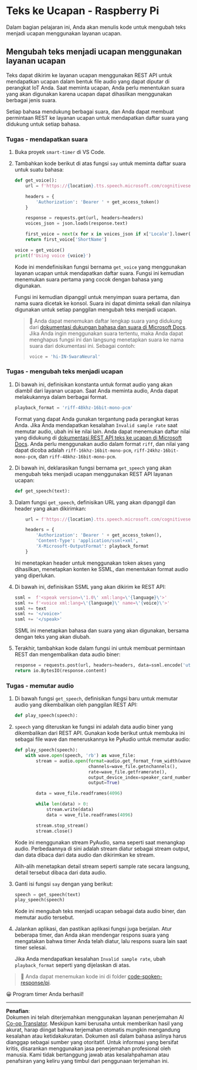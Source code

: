 <!--
CO_OP_TRANSLATOR_METADATA:
{
  "original_hash": "606f3af1c78e3741e48ce77c31cea626",
  "translation_date": "2025-08-27T23:19:15+00:00",
  "source_file": "6-consumer/lessons/3-spoken-feedback/pi-text-to-speech.md",
  "language_code": "id"
}
-->
# Teks ke Ucapan - Raspberry Pi

Dalam bagian pelajaran ini, Anda akan menulis kode untuk mengubah teks menjadi ucapan menggunakan layanan ucapan.

## Mengubah teks menjadi ucapan menggunakan layanan ucapan

Teks dapat dikirim ke layanan ucapan menggunakan REST API untuk mendapatkan ucapan dalam bentuk file audio yang dapat diputar di perangkat IoT Anda. Saat meminta ucapan, Anda perlu menentukan suara yang akan digunakan karena ucapan dapat dihasilkan menggunakan berbagai jenis suara.

Setiap bahasa mendukung berbagai suara, dan Anda dapat membuat permintaan REST ke layanan ucapan untuk mendapatkan daftar suara yang didukung untuk setiap bahasa.

### Tugas - mendapatkan suara

1. Buka proyek `smart-timer` di VS Code.

1. Tambahkan kode berikut di atas fungsi `say` untuk meminta daftar suara untuk suatu bahasa:

    ```python
    def get_voice():
        url = f'https://{location}.tts.speech.microsoft.com/cognitiveservices/voices/list'
    
        headers = {
            'Authorization': 'Bearer ' + get_access_token()
        }
    
        response = requests.get(url, headers=headers)
        voices_json = json.loads(response.text)
    
        first_voice = next(x for x in voices_json if x['Locale'].lower() == language.lower() and x['VoiceType'] == 'Neural')
        return first_voice['ShortName']
    
    voice = get_voice()
    print(f'Using voice {voice}')
    ```

    Kode ini mendefinisikan fungsi bernama `get_voice` yang menggunakan layanan ucapan untuk mendapatkan daftar suara. Fungsi ini kemudian menemukan suara pertama yang cocok dengan bahasa yang digunakan.

    Fungsi ini kemudian dipanggil untuk menyimpan suara pertama, dan nama suara dicetak ke konsol. Suara ini dapat diminta sekali dan nilainya digunakan untuk setiap panggilan mengubah teks menjadi ucapan.

    > 💁 Anda dapat menemukan daftar lengkap suara yang didukung dari [dokumentasi dukungan bahasa dan suara di Microsoft Docs](https://docs.microsoft.com/azure/cognitive-services/speech-service/language-support?WT.mc_id=academic-17441-jabenn#text-to-speech). Jika Anda ingin menggunakan suara tertentu, maka Anda dapat menghapus fungsi ini dan langsung menetapkan suara ke nama suara dari dokumentasi ini. Sebagai contoh:
    >
    > ```python
    > voice = 'hi-IN-SwaraNeural'
    > ```

### Tugas - mengubah teks menjadi ucapan

1. Di bawah ini, definisikan konstanta untuk format audio yang akan diambil dari layanan ucapan. Saat Anda meminta audio, Anda dapat melakukannya dalam berbagai format.

    ```python
    playback_format = 'riff-48khz-16bit-mono-pcm'
    ```

    Format yang dapat Anda gunakan tergantung pada perangkat keras Anda. Jika Anda mendapatkan kesalahan `Invalid sample rate` saat memutar audio, ubah ini ke nilai lain. Anda dapat menemukan daftar nilai yang didukung di [dokumentasi REST API teks ke ucapan di Microsoft Docs](https://docs.microsoft.com/azure/cognitive-services/speech-service/rest-text-to-speech?WT.mc_id=academic-17441-jabenn#audio-outputs). Anda perlu menggunakan audio dalam format `riff`, dan nilai yang dapat dicoba adalah `riff-16khz-16bit-mono-pcm`, `riff-24khz-16bit-mono-pcm`, dan `riff-48khz-16bit-mono-pcm`.

1. Di bawah ini, deklarasikan fungsi bernama `get_speech` yang akan mengubah teks menjadi ucapan menggunakan REST API layanan ucapan:

    ```python
    def get_speech(text):
    ```

1. Dalam fungsi `get_speech`, definisikan URL yang akan dipanggil dan header yang akan dikirimkan:

    ```python
        url = f'https://{location}.tts.speech.microsoft.com/cognitiveservices/v1'
    
        headers = {
            'Authorization': 'Bearer ' + get_access_token(),
            'Content-Type': 'application/ssml+xml',
            'X-Microsoft-OutputFormat': playback_format
        }
    ```

    Ini menetapkan header untuk menggunakan token akses yang dihasilkan, menetapkan konten ke SSML, dan menentukan format audio yang diperlukan.

1. Di bawah ini, definisikan SSML yang akan dikirim ke REST API:

    ```python
    ssml =  f'<speak version=\'1.0\' xml:lang=\'{language}\'>'
    ssml += f'<voice xml:lang=\'{language}\' name=\'{voice}\'>'
    ssml += text
    ssml += '</voice>'
    ssml += '</speak>'
    ```

    SSML ini menetapkan bahasa dan suara yang akan digunakan, bersama dengan teks yang akan diubah.

1. Terakhir, tambahkan kode dalam fungsi ini untuk membuat permintaan REST dan mengembalikan data audio biner:

    ```python
    response = requests.post(url, headers=headers, data=ssml.encode('utf-8'))
    return io.BytesIO(response.content)
    ```

### Tugas - memutar audio

1. Di bawah fungsi `get_speech`, definisikan fungsi baru untuk memutar audio yang dikembalikan oleh panggilan REST API:

    ```python
    def play_speech(speech):
    ```

1. `speech` yang diteruskan ke fungsi ini adalah data audio biner yang dikembalikan dari REST API. Gunakan kode berikut untuk membuka ini sebagai file wave dan meneruskannya ke PyAudio untuk memutar audio:

    ```python
    def play_speech(speech):
        with wave.open(speech, 'rb') as wave_file:
            stream = audio.open(format=audio.get_format_from_width(wave_file.getsampwidth()),
                                channels=wave_file.getnchannels(),
                                rate=wave_file.getframerate(),
                                output_device_index=speaker_card_number,
                                output=True)

            data = wave_file.readframes(4096)

            while len(data) > 0:
                stream.write(data)
                data = wave_file.readframes(4096)

            stream.stop_stream()
            stream.close()
    ```

    Kode ini menggunakan stream PyAudio, sama seperti saat menangkap audio. Perbedaannya di sini adalah stream diatur sebagai stream output, dan data dibaca dari data audio dan dikirimkan ke stream.

    Alih-alih menetapkan detail stream seperti sample rate secara langsung, detail tersebut dibaca dari data audio.

1. Ganti isi fungsi `say` dengan yang berikut:

    ```python
    speech = get_speech(text)
    play_speech(speech)
    ```

    Kode ini mengubah teks menjadi ucapan sebagai data audio biner, dan memutar audio tersebut.

1. Jalankan aplikasi, dan pastikan aplikasi fungsi juga berjalan. Atur beberapa timer, dan Anda akan mendengar respons suara yang mengatakan bahwa timer Anda telah diatur, lalu respons suara lain saat timer selesai.

    Jika Anda mendapatkan kesalahan `Invalid sample rate`, ubah `playback_format` seperti yang dijelaskan di atas.

> 💁 Anda dapat menemukan kode ini di folder [code-spoken-response/pi](../../../../../6-consumer/lessons/3-spoken-feedback/code-spoken-response/pi).

😀 Program timer Anda berhasil!

---

**Penafian**:  
Dokumen ini telah diterjemahkan menggunakan layanan penerjemahan AI [Co-op Translator](https://github.com/Azure/co-op-translator). Meskipun kami berusaha untuk memberikan hasil yang akurat, harap diingat bahwa terjemahan otomatis mungkin mengandung kesalahan atau ketidakakuratan. Dokumen asli dalam bahasa aslinya harus dianggap sebagai sumber yang otoritatif. Untuk informasi yang bersifat kritis, disarankan menggunakan jasa penerjemahan profesional oleh manusia. Kami tidak bertanggung jawab atas kesalahpahaman atau penafsiran yang keliru yang timbul dari penggunaan terjemahan ini.